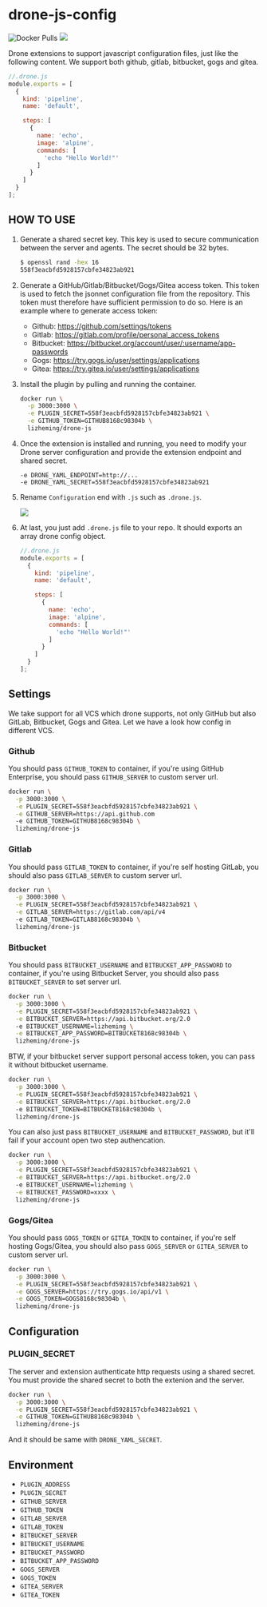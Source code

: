 # drone-js-config

![Docker Pulls](https://img.shields.io/docker/pulls/lizheming/drone-js.svg?logo=Docker&logoColor=white&style=flat)
[![](https://images.microbadger.com/badges/image/lizheming/drone-js.svg)](https://microbadger.com/images/lizheming/drone-js)

Drone extensions to support javascript configuration files, just like the following content. We support both github, gitlab, bitbucket, gogs and gitea.

```js
//.drone.js
module.exports = [
  {
    kind: 'pipeline',
    name: 'default',

    steps: [
      {
        name: 'echo',
        image: 'alpine',
        commands: [
          'echo "Hello World!"'
        ]
      }
    ]
  }
];
```

## HOW TO USE

1. Generate a shared secret key. This key is used to secure communication between the server and agents. The secret should be 32 bytes.
    ```bash
    $ openssl rand -hex 16
    558f3eacbfd5928157cbfe34823ab921
    ```

2. Generate a GitHub/Gitlab/Bitbucket/Gogs/Gitea access token. This token is used to fetch the jsonnet configuration file from the repository. This token must therefore have sufficient permission to do so. Here is an example where to generate access token: 
    - Github: <https://github.com/settings/tokens>
    - Gitlab: <https://gitlab.com/profile/personal_access_tokens>
    - Bitbucket: <https://bitbucket.org/account/user/:username/app-passwords>
    - Gogs: <https://try.gogs.io/user/settings/applications>
    - Gitea: <https://try.gitea.io/user/settings/applications>

3. Install the plugin by pulling and running the container.
    ```bash
    docker run \
      -p 3000:3000 \
      -e PLUGIN_SECRET=558f3eacbfd5928157cbfe34823ab921 \
      -e GITHUB_TOKEN=GITHUB8168c98304b \
      lizheming/drone-js
    ```
4. Once the extension is installed and running, you need to modify your Drone server configuration and provide the extension endpoint and shared secret.
    ```
    -e DRONE_YAML_ENDPOINT=http://...
    -e DRONE_YAML_SECRET=558f3eacbfd5928157cbfe34823ab921
    ```
5. Rename `Configuration` end with `.js` such as `.drone.js`.

    ![](https://p.ssl.qhimg.com/t0139bb7e03f6f31cf3.png)

6. At last, you just add `.drone.js` file to your repo. It should exports an array drone config object.
    ```js
    //.drone.js
    module.exports = [
      {
        kind: 'pipeline',
        name: 'default',

        steps: [
          {
            name: 'echo',
            image: 'alpine',
            commands: [
              'echo "Hello World!"'
            ]
          }
        ]
      }
    ];
    ```

## Settings

We take support for all VCS which drone supports, not only GitHub but also GitLab, Bitbucket, Gogs and Gitea. Let we have a look how config in different VCS.

### Github

You should pass `GITHUB_TOKEN` to container, if you're using GitHub Enterprise, you should pass `GITHUB_SERVER` to custom server url.

```bash
docker run \
  -p 3000:3000 \
  -e PLUGIN_SECRET=558f3eacbfd5928157cbfe34823ab921 \
  -e GITHUB_SERVER=https://api.github.com
  -e GITHUB_TOKEN=GITHUB8168c98304b \
  lizheming/drone-js
```

### Gitlab

You should pass `GITLAB_TOKEN` to container, if you're self hosting GitLab, you should also pass `GITLAB_SERVER` to custom server url.

```bash
docker run \
  -p 3000:3000 \
  -e PLUGIN_SECRET=558f3eacbfd5928157cbfe34823ab921 \
  -e GITLAB_SERVER=https://gitlab.com/api/v4
  -e GITLAB_TOKEN=GITLAB8168c98304b \
  lizheming/drone-js
```
### Bitbucket

You should pass `BITBUCKET_USERNAME` and `BITBUCKET_APP_PASSWORD` to container, if you're using Bitbucket Server, you should also pass `BITBUCKET_SERVER` to set server url.


```bash
docker run \
  -p 3000:3000 \
  -e PLUGIN_SECRET=558f3eacbfd5928157cbfe34823ab921 \
  -e BITBUCKET_SERVER=https://api.bitbucket.org/2.0
  -e BITBUCKET_USERNAME=lizheming \
  -e BITBUCKET_APP_PASSWORD=BITBUCKET8168c98304b \
  lizheming/drone-js
```

BTW, if your bitbucket server support personal access token, you can pass it without bitbucket username.

```bash
docker run \
  -p 3000:3000 \
  -e PLUGIN_SECRET=558f3eacbfd5928157cbfe34823ab921 \
  -e BITBUCKET_SERVER=https://api.bitbucket.org/2.0
  -e BITBUCKET_TOKEN=BITBUCKET8168c98304b \
  lizheming/drone-js
```

You can also just pass `BITBUCKET_USERNAME` and `BITBUCKET_PASSWORD`, but it'll fail if your account open two step authencation.

```bash
docker run \
  -p 3000:3000 \
  -e PLUGIN_SECRET=558f3eacbfd5928157cbfe34823ab921 \
  -e BITBUCKET_SERVER=https://api.bitbucket.org/2.0
  -e BITBUCKET_USERNAME=lizheming \
  -e BITBUCKET_PASSWORD=xxxx \
  lizheming/drone-js
```

### Gogs/Gitea

You should pass `GOGS_TOKEN` or `GITEA_TOKEN` to container, if you're self hosting Gogs/Gitea, you should also pass `GOGS_SERVER` or `GITEA_SERVER` to custom server url.

```bash
docker run \
  -p 3000:3000 \
  -e PLUGIN_SECRET=558f3eacbfd5928157cbfe34823ab921 \
  -e GOGS_SERVER=https://try.gogs.io/api/v1 \
  -e GOGS_TOKEN=GOGS8168c98304b \
  lizheming/drone-js
```

## Configuration

### PLUGIN_SECRET

The server and extension authenticate http requests using a shared secret. You must provide the shared secret to both the extenion and the server.

```bash
docker run \
  -p 3000:3000 \
  -e PLUGIN_SECRET=558f3eacbfd5928157cbfe34823ab921 \
  -e GITHUB_TOKEN=GITHUB8168c98304b \
  lizheming/drone-js
```

And it should be same with `DRONE_YAML_SECRET`.

## Environment

- `PLUGIN_ADDRESS`
- `PLUGIN_SECRET`
- `GITHUB_SERVER`
- `GITHUB_TOKEN`
- `GITLAB_SERVER`
- `GITLAB_TOKEN`
- `BITBUCKET_SERVER`
- `BITBUCKET_USERNAME`
- `BITBUCKET_PASSWORD`
- `BITBUCKET_APP_PASSWORD`
- `GOGS_SERVER`
- `GOGS_TOKEN`
- `GITEA_SERVER`
- `GITEA_TOKEN`